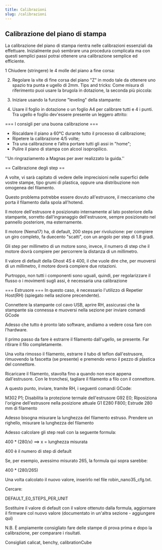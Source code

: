 ```yaml
---
title: Calibrazioni
slug: /calibrazioni
---
```


## Calibrazione del piano di stampa 
La calibrazione del piano di stampa rientra nelle calibrazioni essenziali da effettuare. Inizialmente può sembrare una procedura complicata ma con questi semplici passi potrai ottenere una calibrazione semplice ed efficiente.

1 Chiudere (stringere) le 4 molle del piano a fine corsa:


2) Regolare la vite di fine corsa del piano "Z" in modo tale da ottenere uno spazio tra punta e ugello di 2mm. Tips and tricks: Come misura di riferimento puoi usare la brugola in dotazione, la seconda più piccola:

3) Iniziare usando la funzione "leveling" della stampante:

4) Usare il foglio in dotazione o un foglio A4 per calibrare tutti e 4 i punti. Tra ugello e foglio dev'essere presente un leggero attrito:

=== I consigli per una buona calibrazione ===
* Riscaldare il piano a 60°C durante tutto il processo di calibrazione;
* Ripetere la calibrazione 4/5 volte;
* Tra una calibrazione e l’altra portare tutti gli assi in "home";
* Pulire il piano di stampa con alcool isopropilico.

''Un ringraziamento a Magnas per aver realizzato la guida.''

== Calibrazione degli step ==

A volte, vi sarà capitato di vedere delle imprecisioni nelle superfici delle vostre stampe, tipo grumi di plastica, oppure una distribuzione non omogenea del filamento. 

Questo problema potrebbe essere dovuto all'estrusore, il meccanismo che porta il filamento dalla spola all'hotend.

Il motore dell'estrusore è posizionato internamente al lato posteriore della stampante, sorretto dall'ingranaggio dell'estrusore, sempre posizionato nel pannello posteriore, ma esternamente.

Il motore (Nema17) ha, di default, 200 steps per rivoluzione: per compiere un giro completo, fa duecento "scatti", con un angolo per step di 1.8 gradi.

Gli step per millimetro di un motore sono, invece, il numero di step che il motore dovrà compiere per percorrere la distanza di un millimetro.

Il valore di default della Ghost 4S è 400, il che vuole dire che, per muoversi di un millimetro, il motore dovrà compiere due rotazioni.

Purtroppo, non tutti i componenti sono uguali, quindi, per regolarizzare il flusso o i movimenti sugli assi, è necessaria una calibrazione


=== Estrusore ===
In questo caso, è necessario l'utilizzo di Repetier Host(RH) (spiegato nella sezione precendente). 

Connettere la stampante col cavo USB, aprire RH, assicurasi che la stampante sia connessa e muoversi nella sezione per inviare comandi GCode

Adesso che tutto è pronto lato software, andiamo a vedere cosa fare con l'hardware.

Il primo passo da fare è estrarre il filamento dall'ugello, se presente. Far ritirare il filo completamente.

Una volta rimosso il filamento, estrarre il tubo di teflon dall'estrusore, rimuovendo la fascetta (se presente) e premendo verso il pezzo di plastica del connettore.

Ricaricare il filamento, stavolta fino a quando non esce appena dall'estrusore. Con le tronchesi, tagliare il filamento a filo con il connettore.

A questo punto, inviare, tramite RH, i seguenti comandi GCode:

 M302 P1; Disabilita la protezione termale dell'estrusore
 G92 E0; Riposiziona l'origine dell'estrusore nella posizione attuale
 G1 E280 F800; Estrude 280 mm di filamento

Adesso bisogna misurare la lunghezza del filamento estruso. Prendere un righello, misurare la lunghezza del filamento

Adesso calcolare gli step reali con la seguente formula:

 400 * (280/x)  ==> x = lunghezza misurata


400 è il numero di step di default

Se, per esempio, avessimo misurato 265, la formula qui sopra sarebbe:

  400 * (280/265)


Una volta calcolato il nuovo valore, inserirlo nel file robin_nano35_cfg.txt.

Cercare:

 DEFAULT_E0_STEPS_PER_UNIT


Sostituire il valore di default con il valore ottenuto dalla formula, aggiornare il firmware col nuovo valore (documentato in un'altra sezione - aggiungere qui) 


N.B. È ampiamente consigliato fare delle stampe di prova prima e dopo la calibrazione, per comparare i risultati.

Consigliati calicat, benchy, calibrationCube
